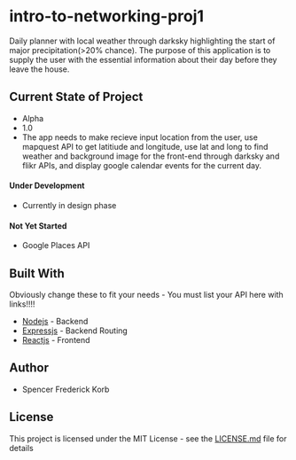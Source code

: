 # intro-to-networking-proj1
Daily planner with local weather through darksky highlighting the start of major precipitation(>20% chance). The purpose of this application is to supply the user with the essential information about their day before they leave the house.

## Current State of Project
* Alpha
* 1.0
* The app needs to make recieve input location from the user, use mapquest API to get latitiude and longitude, use lat and long to find weather and background image for the front-end through darksky and flikr APIs, and display google calendar events for the current day.

#### Under Development
* Currently in design phase

#### Not Yet Started
* Google Places API


## Built With

Obviously change these to fit your needs - You must list your API here with links!!!!

* [Nodejs](https://nodejs.org/en/docs/) - Backend
* [Expressjs](http://expressjs.com/en/4x/api.html) - Backend Routing
* [Reactjs](https://reactjs.org/) - Frontend

## Author

* Spencer Frederick Korb

## License

This project is licensed under the MIT License - see the [LICENSE.md](LICENSE.md) file for details
